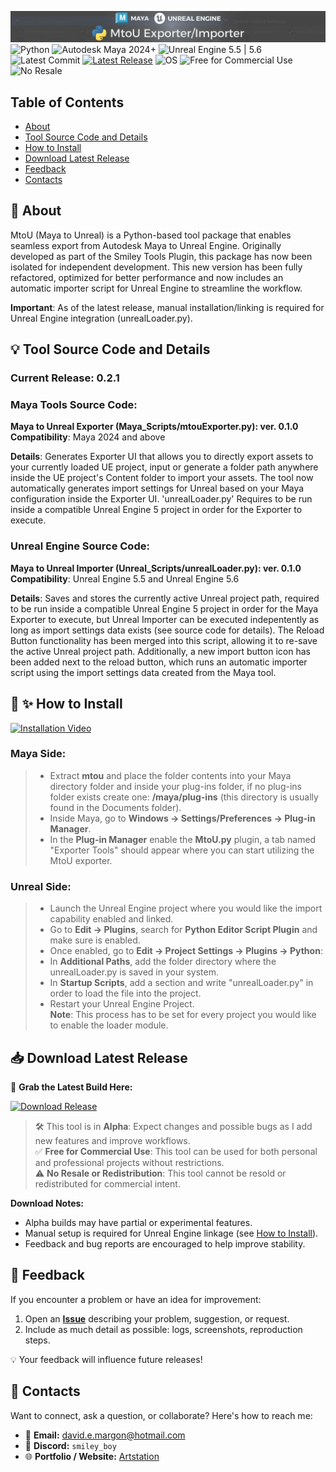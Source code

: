 ![Alt text](https://github.com/Smiley-Boy00/Smiley-Boy00/blob/main/Resources/MtoU_Banner.png?raw=true)
![Python](https://img.shields.io/badge/python-ffdd54?logo=python&logoColor=white) ![Autodesk Maya 2024+](https://img.shields.io/badge/Autodesk%20Maya%202024+-00AEEF?logo=autodesk&logoColor=white) ![Unreal Engine 5.5 | 5.6](https://img.shields.io/badge/Unreal%20Engine%205.5%20|%205.6-0E1128?logo=unrealengine&logoColor=white) ![Latest Commit](https://img.shields.io/github/last-commit/Smiley-Boy00/mtou) [![Latest Release](https://img.shields.io/github/v/release/Smiley-Boy00/mtou?label=Download&color=blue)](https://github.com/Smiley-Boy00/mtou/releases/latest) ![OS](https://img.shields.io/badge/OS-Windows-blue?logo=windows) ![Free for Commercial Use](https://img.shields.io/badge/Free%20for%20Commercial%20Use-✔-brightgreen) ![No Resale](https://img.shields.io/badge/Do%20Not%20Resale-✖-red)

## Table of Contents
- [About](#fax-about)
- [Tool Source Code and Details](#bulb-tool-source-code-and-details)
- [How to Install](#bookmark_tabs-sparkles-how-to-install)
- [Download Latest Release](#inbox_tray-download-latest-release)
- [Feedback](#speech_balloon-feedback)
- [Contacts](#-contacts)

## :fax: About
MtoU (Maya to Unreal) is a Python-based tool package that enables seamless export from Autodesk Maya to Unreal Engine. Originally developed as part of the Smiley Tools Plugin, this package has now been isolated for independent development. This new version has been fully refactored, optimized for better performance and now includes an automatic importer script for Unreal Engine to streamline the workflow.

**Important**: As of the latest release, manual installation/linking is required for Unreal Engine integration (unrealLoader.py).

## :bulb: Tool Source Code and Details
### Current Release: 0.2.1
### Maya Tools Source Code:
**Maya to Unreal Exporter (Maya_Scripts/mtouExporter.py): ver. 0.1.0**  
**Compatibility**: Maya 2024 and above

**Details**: Generates Exporter UI that allows you to directly export assets to your currently loaded UE project, input or generate a folder path anywhere inside the UE project's Content folder to import your assets. The tool now automatically generates import settings for Unreal based on your Maya configuration inside the Exporter UI. 'unrealLoader.py' Requires to be run inside a compatible Unreal Engine 5 project in order for the Exporter to execute.  

### Unreal Engine Source Code:
**Maya to Unreal Importer (Unreal_Scripts/unrealLoader.py): ver. 0.1.0**  
**Compatibility**: Unreal Engine 5.5 and Unreal Engine 5.6  

**Details**: Saves and stores the currently active Unreal project path, required to be run inside a compatible Unreal Engine 5 project in order for the Maya Exporter to execute, but Unreal Importer can be executed indepentently as long as import settings data exists (see source code for details). The Reload Button functionality has been merged into this script, allowing it to re-save the active Unreal project path. Additionally, a new import button icon has been added next to the reload button, which runs an automatic importer script using the import settings data created from the Maya tool.  


## :bookmark_tabs: :sparkles: How to Install
[![Installation Video](https://img.shields.io/badge/Installation%20Video-FF0000?logo=youtube&logoColor=white)](https://youtu.be/UFCAix7e9P0?si=rGiChizTKa-uswKb)

### Maya Side:
> - Extract **mtou** and place the folder contents into your Maya directory folder and inside your plug-ins folder, if no plug-ins folder exists create one:
**/maya/plug-ins** (this directory is usually found in the Documents folder).
> - Inside Maya, go to **Windows -> Settings/Preferences -> Plug-in Manager**.
> - In the **Plug-in Manager** enable the **MtoU.py** plugin, a tab named "Exporter Tools" should appear where you can start utilizing the MtoU exporter.
### Unreal Side:
> - Launch the Unreal Engine project where you would like the import capability enabled and linked.
> - Go to **Edit -> Plugins**, search for **Python Editor Script Plugin** and make sure is enabled.
> - Once enabled, go to **Edit -> Project Settings -> Plugins -> Python**:
> - In **Additional Paths**, add the folder directory where the unrealLoader.py is saved in your system.
> - In **Startup Scripts**, add a section and write "unrealLoader.py" in order to load the file into the project.
> - Restart your Unreal Engine Project. <br>
>**Note**: This process has to be set for every project you would like to enable the loader module.

## :inbox_tray: Download Latest Release

:rocket: **Grab the Latest Build Here:**  

[![Download Release](https://img.shields.io/github/v/release/Smiley-Boy00/mtou?label=Download&color=blue)](https://github.com/Smiley-Boy00/mtou/releases/latest)  

> 🛠 This tool is in **Alpha**: Expect changes and possible bugs as I add new features and improve workflows.  
> ✅ **Free for Commercial Use**: This tool can be used for both personal and professional projects without restrictions.  
> ⚠️ **No Resale or Redistribution**: This tool cannot be resold or redistributed for commercial intent.  

**Download Notes:**  
- Alpha builds may have partial or experimental features.  
- Manual setup is required for Unreal Engine linkage (see [How to Install](#-how-to-install)).  
- Feedback and bug reports are encouraged to help improve stability.  

## :speech_balloon: Feedback  

If you encounter a problem or have an idea for improvement:  
1. Open an **[Issue](https://github.com/Smiley-Boy00/mtou/issues)** describing your problem, suggestion, or request.  
2. Include as much detail as possible: logs, screenshots, reproduction steps.  

💡 Your feedback will influence future releases!  

## 📇 Contacts  

Want to connect, ask a question, or collaborate? Here's how to reach me:  

- 📧 **Email:** david.e.margon@hotmail.com  
- 💬 **Discord:** `smiley_boy`  
- 🌐 **Portfolio / Website:** [Artstation](https://www.artstation.com/david_martinez)  

